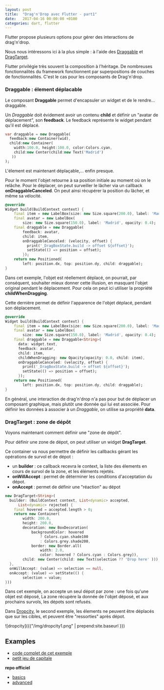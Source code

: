 ```yaml
---
layout: post
title:  "Drag'n'Drop avec Flutter - part1"
date:   2017-04-16 00:00:00 +0100
categories: dart, flutter
---
```


Flutter propose plusieurs options pour gérer des interactions de drag'n'drop.

Nous nous intéressons ici à la plus simple : à l'aide des [Draggable<T>](https://docs.flutter.io/flutter/widgets/Draggable-class.html) et [DragTarget<T>](https://docs.flutter.io/flutter/widgets/DragTarget-class.html). 

Flutter privilégie très souvent la composition à l'héritage. 
De nombreuses fonctionnalités du framework fonctionnent par superpositions de couches de fonctionnalités. 
C'est le cas pour les composants de Drag'n'drop. 

### Draggable<T> : élement déplacable

Le composant **Draggable** permet d'encapsuler un widget et de le rendre... draggable.

Un *Draggable* doit évidement avoir un contenu **child** et définir un "avatar de déplacement", son **feedback**.
Le feedback représente le widget pendant qu'il est déplacé.
 
```dart
var draggable = new Draggable(
  feedback:new Container(wid),
  child:new Container(
    width:100.0, height:100.0, color:Colors.cyan,
    child:new Center(child:new Text('Madrid')
   ))
);
```

L'élement est maintenant déplaçable,... enfin presque.

Pour le moment l'objet retourne à sa position initiale au moment où on le relâche. Pour le déplacer, on peut surveiller le lâcher via un callback **onDraggableCanceled**.
On peut ainsi récupérer la position du lâcher, et même sa vélocité.
 
```dart
@override
Widget build(BuildContext context) {
    final item = new LabelBox(size: new Size.square(200.0), label: 'Madrid');
    final avatar = new LabelBox(
        size: new Size.square(150.0), label: 'Madrid', opacity: 0.4);
    final draggable = new Draggable(
        feedback: avatar,
        child: item,
        onDraggableCanceled: (velocity, offset) {
          print('_DragBoxState.build -> offset ${offset}');
          setState(() => position = offset);
        });
    return new Positioned(
        left: position.dx, top: position.dy, child: draggable);
}
```

Dans cet exemple, l'objet est réellement déplacé, on pourrait, par conséquent, souhaiter mieux donner cette illusion, 
en masquant l'objet original pendant le déplacement. Pour cela on peut ici utiliser la propriété **childWhenDragging**.

Cette dernière permet de définir l'apparence de l'objet déplacé, pendant son déplacement.

```dart
@override
Widget build(BuildContext context) {
    final item = new LabelBox(size: new Size.square(200.0), label: 'Madrid');
    final avatar = new LabelBox(
        size: new Size.square(150.0), label: 'Madrid', opacity: 0.4);
    final draggable = new Draggable<String>(
      data: widget.text,
      feedback: avatar,
      child: item,
      childWhenDragging: new Opacity(opacity: 0.0, child: item),
      onDraggableCanceled: (velocity, offset) {
        print('_DragBoxState.build -> offset ${offset}');
        setState(() => position = offset);
      });
    return new Positioned(
        left: position.dx, top: position.dy, child: draggable);
}
```

En général, une interaction de drag'n'drop n'a pas pour but de déplacer un composant graphique, mais plutôt une donnée qui lui est associée.
Pour définir les données à associer à un *Draggable*, on utilise sa propriété **data**.

### DragTarget<T> : zone de dépôt

Voyons maintenant comment définir une "zone de dépôt".

Pour définir une zone de dépot, on peut utiliser un widget **DragTarget**. 

Ce container va nous permettre de définir les callbacks gérant les opérations de survol et de dépot :

- un **builder** : ce callback recevra le context, la liste des élements en cours de survol de la zone, et les éléments rejetés.
- **onWillAccept** : permet de déterminer les conditions d'acceptation du dépot.
- **onAccept** : permet de définir une "réaction" au dépot 

```dart
new DragTarget<String>(
  builder: (BuildContext context, List<dynamic> accepted,
      List<dynamic> rejected) {
    final hovered = accepted.length > 0;
    return new Container(
        width: 200.0,
        height: 200.0,
        decoration: new BoxDecoration(
            backgroundColor: hovered
                ? Colors.cyan.shade100
                : Colors.grey.shade200,
            border: new Border.all(
                width: 2.0,
                color: hovered ? Colors.cyan : Colors.grey)),
        child: new Center(child: new Text(selection ?? 'Drop here' )));
  },
  onWillAccept: (value) => selection == null,
  onAccept: (value) => setState(() {
        selection = value;
}))
```

Dans cet exemple, on accepte un seul dépot par zone : une fois qu'une objet est déposé,
La zone récupère la donnée de l'objet déposé, et aux prochains survols, les dépots sont refusés.

Dans [Dropcity](https://github.com/rxlabz/flutter_dropcity/blob/master/lib/main.dart), le second exemple, les élements ne peuvent être déplacés que sur les cibles, et peuvent être "ressorties" après dépot.

![dropcity]({{"/img/dropcity1.png" | prepend:site.baseurl }})

## Examples

- [code complet de cet exemple](https://github.com/rxlabz/flutter_dropcity/blob/master/lib/drag_drop_basics.dart)
- [petit jeu de capitale](https://github.com/rxlabz/flutter_dropcity/blob/master/lib/main.dart)

**repo officiel**

- [basics](https://github.com/flutter/flutter/blob/master/dev/manual_tests/drag_and_drop.dart)  
- [advanced](https://github.com/flutter/flutter/blob/master/dev/manual_tests/material_arc.dart)
